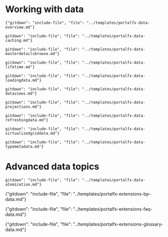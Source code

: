 
# Working with data


    {"gitdown": "include-file", "file": "../templates/portalfx-data-overview.md"}

    gitdown": "include-file", "file": "../templates/portalfx-data-caching.md"}

    gitdown": "include-file", "file": "../templates/portalfx-data-masterdetailsbrowse.md"}

    gitdown": "include-file", "file": "../templates/portalfx-data-lifetime.md"}

    gitdown": "include-file", "file": "../templates/portalfx-data-loadingdata.md"}

    gitdown": "include-file", "file": "../templates/portalfx-data-dataviews.md"}

    gitdown": "include-file", "file": "../templates/portalfx-data-projections.md"}
  
    gitdown": "include-file", "file": "../templates/portalfx-data-refreshingdata.md"}

    gitdown": "include-file", "file": "../templates/portalfx-data-virtualizedgriddata.md"}

    gitdown": "include-file", "file": "../templates/portalfx-data-typemetadata.md"}

# Advanced data topics

    gitdown": "include-file", "file": "../templates/portalfx-data-atomization.md"}

   {"gitdown": "include-file", "file": "../templates/portalfx-extensions-bp-data.md"}

   {"gitdown": "include-file", "file": "../templates/portalfx-extensions-faq-data.md"}
   
   {"gitdown": "include-file", "file": "../templates/portalfx-extensions-glossary-data.md"}